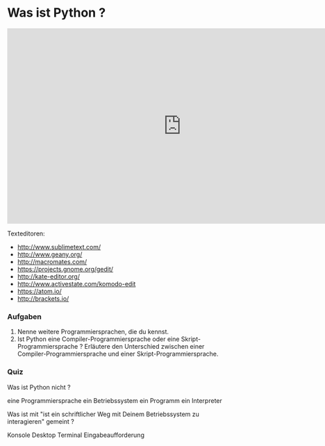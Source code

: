 # Was ist Python ?

<iframe src="https://player.vimeo.com/video/135802843?title=0&byline=0&portrait=0" width="800" height="450" frameborder="0" webkitallowfullscreen mozallowfullscreen allowfullscreen></iframe>

Texteditoren:

* http://www.sublimetext.com/
* http://www.geany.org/
* http://macromates.com/
* https://projects.gnome.org/gedit/
* http://kate-editor.org/
* http://www.activestate.com/komodo-edit
* https://atom.io/
* http://brackets.io/

### Aufgaben

1. Nenne weitere Programmiersprachen, die du kennst.
2. Ist Python eine Compiler-Programmiersprache oder eine Skript-Programmiersprache ? Erläutere den Unterschied zwischen einer Compiler-Programmiersprache und einer Skript-Programmiersprache.

### Quiz

<quiz name="">
    <question>
        <p>Was ist Python nicht ?</p>
        <answer>eine Programmiersprache</answer>
        <answer correct>ein Betriebssystem</answer>
        <answer>ein Programm</answer>
        <answer>ein Interpreter</answer>
    </question>
    <question multiple>
        <p>Was ist mit "ist ein schriftlicher Weg mit Deinem Betriebssystem zu interagieren" gemeint ?</p>
        <answer correct>Konsole</answer>
        <answer>Desktop</answer>
        <answer correct>Terminal</answer>
        <answer correct>Eingabeaufforderung</answer>
    </question>
</quiz>
